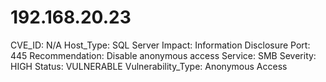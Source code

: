 # 192.168.20.23

CVE_ID: N/A
Host_Type: SQL Server
Impact: Information Disclosure
Port: 445
Recommendation: Disable anonymous access
Service: SMB
Severity: HIGH
Status: VULNERABLE
Vulnerability_Type: Anonymous Access